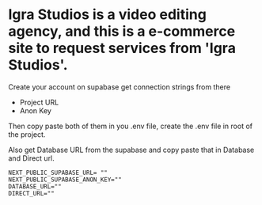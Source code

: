 # Igra Studios is a video editing agency, and this is a e-commerce site to request services from 'Igra Studios'. 

Create your account on supabase get connection strings from there
- Project URL
- Anon Key

Then copy paste both of them in you .env file, create the .env file in root of the project.

Also get Database URL from the supabase and copy paste that in Database and Direct url.

```.env
NEXT_PUBLIC_SUPABASE_URL= "" 
NEXT_PUBLIC_SUPABASE_ANON_KEY=""
DATABASE_URL=""
DIRECT_URL=""
```